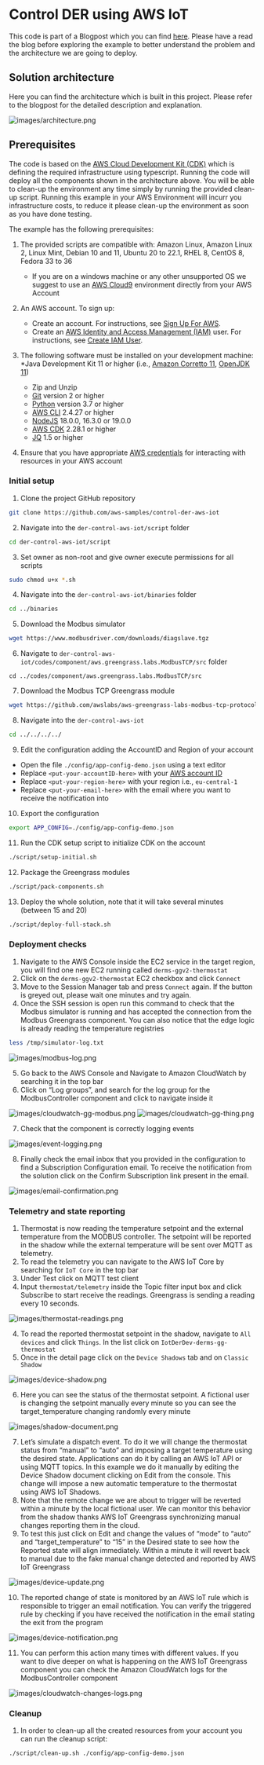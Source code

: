 # Control DER using AWS IoT

This code is part of a Blogpost which you can find [here](https://aws.amazon.com/blogs/industries/how-to-control-distributed-energy-resources-using-aws-iot/). Please have a read the blog before exploring the example to better understand the problem and the architecture we are going to deploy.

## Solution architecture

Here you can find the architecture which is built in this project. Please refer to the blogpost for the detailed description and explanation.

![images/architecture.png](./images/architecture.png)

## Prerequisites

The code is based on the [AWS Cloud Development Kit (CDK)](https://aws.amazon.com/cdk/) which is defining the required infrastructure using typescript. Running the code will deploy all the components shown in the architecture above. You will be able to clean-up the environment any time simply by running the provided clean-up script.
Running this example in your AWS Environment will incurr you infrastructure costs, to reduce it please clean-up the environment as soon as you have done testing.

The example has the following prerequisites:
1. The provided scripts are compatible with: Amazon Linux, Amazon Linux 2, Linux Mint, Debian 10 and 11, Ubuntu 20 to 22.1, RHEL 8, CentOS 8, Fedora 33 to 36
    * If you are on a windows machine or any other unsupported OS we suggest to use an [AWS Cloud9](https://aws.amazon.com/cloud9/) environment directly from your AWS Account

2. An AWS account. To sign up:
    * Create an account. For instructions, see [Sign Up For AWS](https://lakeformation.aworkshop.io/30-prerequisite/301-sign-up-aws.html).
    * Create an [AWS Identity and Access Management (IAM)](http://aws.amazon.com/iam) user. For instructions, see [Create IAM User](https://lakeformation.aworkshop.io/30-prerequisite/302-create-iam-account.html).
3. The following software must be installed on your development machine:
    *Java Development Kit 11 or higher (i.e., [Amazon Corretto 11](https://docs.aws.amazon.com/corretto/index.html), [OpenJDK 11](https://openjdk.java.net/projects/jdk/11/))
     * Zip and Unzip
     * [Git](https://git-scm.com/) version 2 or higher
     * [Python](https://www.python.org/) version 3.7 or higher
     * [AWS CLI](https://docs.aws.amazon.com/cli/latest/userguide/cli-chap-install.html) 2.4.27 or higher
     * [NodeJS](https://github.com/nodesource/distributions) 18.0.0, 16.3.0 or 19.0.0
     * [AWS CDK](https://docs.aws.amazon.com/cdk/v2/guide/cli.html) 2.28.1 or higher
     * [JQ](https://stedolan.github.io/jq/) 1.5 or higher
4. Ensure that you have appropriate [AWS credentials](https://docs.aws.amazon.com/cli/latest/userguide/cli-configure-files.html) for interacting with resources in your AWS account


### Initial setup

1.	Clone the project GitHub repository
```bash
git clone https://github.com/aws-samples/control-der-aws-iot
```
2.	Navigate into the `der-control-aws-iot/script` folder
```bash
cd der-control-aws-iot/script
```
3. Set owner as non-root and give owner execute permissions for all scripts
```bash
sudo chmod u+x *.sh
```
4.	Navigate into the `der-control-aws-iot/binaries` folder
```bash
cd ../binaries
```
5.	Download the Modbus simulator
```bash
wget https://www.modbusdriver.com/downloads/diagslave.tgz
```
6.	Navigate to `der-control-aws-iot/codes/component/aws.greengrass.labs.ModbusTCP/src` folder
```
cd ../codes/component/aws.greengrass.labs.ModbusTCP/src
```
7.	Download the Modbus TCP Greengrass module 
```bash
wget https://github.com/awslabs/aws-greengrass-labs-modbus-tcp-protocol-adapter/releases/download/v1.0.0/ModbusTCP-1.0.0.jar
```
8.	Navigate into the `der-control-aws-iot`
```bash
cd ../../../../
```
9.	Edit the configuration adding the AccountID and Region of your account
-	Open the file `./config/app-config-demo.json` using a text editor
-	Replace `<put-your-accountID-here>` with your [AWS account ID](https://docs.aws.amazon.com/signin/latest/userguide/FindingYourAWSId.html)
-	Replace `<put-your-region-here>` with your region i.e., `eu-central-1`
-	Replace `<put-your-email-here>` with the email where you want to receive the notification into
10.	Export the configuration
```bash
export APP_CONFIG=./config/app-config-demo.json
```
11.	Run the CDK setup script to initialize CDK on the account
```bash
./script/setup-initial.sh
```
12.	Package the Greengrass modules
```bash
./script/pack-components.sh
```
13.	Deploy the whole solution, note that it will take several minutes (between 15 and 20)
```bash
./script/deploy-full-stack.sh
```

### Deployment checks
1. Navigate to the AWS Console inside the EC2 service in the target region, you will find one new EC2 running called `derms-ggv2-thermostat`
2.	Click on the `derms-ggv2-thermostat` EC2 checkbox and click `Connect`
3.	Move to the Session Manager tab and press `Connect` again. If the button is greyed out, please wait one minutes and try again.
4.	Once the SSH session is open run this command to check that the Modbus simulator is running and has accepted the connection from the Modbus Greengrass component. You can also notice that the edge logic is already reading the temperature registries
```bash
less /tmp/simulator-log.txt
```

![images/modbus-log.png](./images/modbus-log.png)

5.	Go back to the AWS Console and Navigate to Amazon CloudWatch by searching it in the top bar
6.	Click on “Log groups”, and search for the log group for the ModbusController component and click to navigate inside it

![images/cloudwatch-gg-modbus.png](./images/cloudwatch-gg-modbus.png)
![images/cloudwatch-gg-thing.png](./images/cloudwatch-gg-thing.png)

7.	Check that the component is correctly logging events

![images/event-logging.png](./images/event-logging.png)

8.	Finally check the email inbox that you provided in the configuration to find a Subscription Configuration email. To receive the notification from the solution click on the Confirm Subscription link present in the email.

![images/email-confirmation.png](./images/email-confirmation.png)

### Telemetry and state reporting
1.	Thermostat is now reading the temperature setpoint and the external temperature from the MODBUS controller. The setpoint will be reported in the shadow while the external temperature will be sent over MQTT as telemetry.
2.	To read the telemetry you can navigate to the AWS IoT Core by searching for `IoT Core` in the top bar
3.  Under Test click on MQTT test client
4.	Input `thermostat/telemetry` inside the Topic filter input box and click Subscribe to start receive the readings. Greengrass is sending a reading every 10 seconds.

![images/thermostat-readings.png](./images/thermostat-readings.png)

4.	To read the reported thermostat setpoint in the shadow, navigate to `All devices` and click `Things`. In the list click on `IotDerDev-derms-gg-thermostat`
5.	Once in the detail page click on the `Device Shadows` tab and on `Classic Shadow`

![images/device-shadow.png](./images/device-shadow.png)

6.	Here you can see the status of the thermostat setpoint. A fictional user is changing the setpoint manually every minute so you can see the target_temperature changing randomly every minute

![images/shadow-document.png](./images/shadow-document.png)

7.	Let’s simulate a dispatch event. To do it we will change the thermostat status from “manual” to “auto” and imposing a target temperature using the desired state. Applications can do it by calling an AWS IoT API or using MQTT topics. In this example we do it manually by editing the Device Shadow document clicking on Edit from the console. This change will impose a new automatic temperature to the thermostat using AWS IoT Shadows.
8.	Note that the remote change we are about to trigger will be reverted within a minute by the local fictional user. We can monitor this behavior from the shadow thanks AWS IoT Greengrass synchronizing manual changes reporting them in the cloud.
9.	To test this just click on Edit and change the values of “mode” to “auto” and “target_temperature” to “15” in the Desired state to see how the Reported state will align immediately. Within a minute it will revert back to manual due to the fake manual change detected and reported by AWS IoT Greengrass

![images/device-update.png](./images/device-update.png)

10.	The reported change of state is monitored by an AWS IoT rule which is responsible to trigger an email notification. You can verify the triggered rule by checking if you have received the notification in the email stating the exit from the program

![images/device-notification.png](./images/device-notification.png)

11.	You can perform this action many times with different values. If you want to dive deeper on what is happening on the AWS IoT Greengrass component you can check the Amazon CloudWatch logs for the ModbusController component

![images/cloudwatch-changes-logs.png](./images/cloudwatch-changes-logs.png)

### Cleanup

1.	In order to clean-up all the created resources from your account you can run the cleanup script:
```bash
./script/clean-up.sh ./config/app-config-demo.json
```
